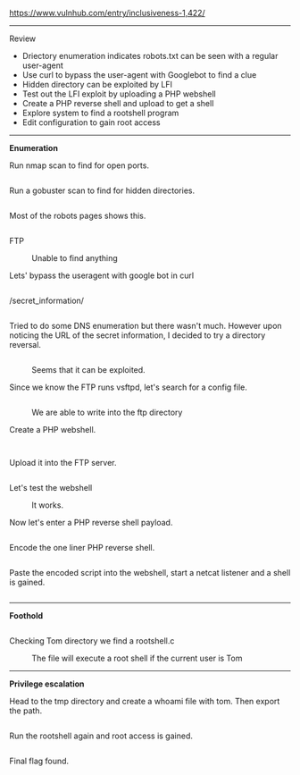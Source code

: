 <!-- wp:paragraph -->
<p><a href="https://www.vulnhub.com/entry/inclusiveness-1,422/" target="_blank" rel="noreferrer noopener">https://www.vulnhub.com/entry/inclusiveness-1,422/</a></p>
<!-- /wp:paragraph -->

<!-- wp:separator -->
<hr class="wp-block-separator has-alpha-channel-opacity"/>
<!-- /wp:separator -->

<!-- wp:paragraph {"align":"center","backgroundColor":"vivid-purple","fontSize":"small"} -->
<p class="has-text-align-center has-vivid-purple-background-color has-background has-small-font-size">Review</p>
<!-- /wp:paragraph -->

<!-- wp:list -->
<ul><!-- wp:list-item -->
<li>Driectory enumeration indicates robots.txt can be seen with a regular user-agent</li>
<!-- /wp:list-item -->

<!-- wp:list-item -->
<li>Use curl to bypass the user-agent with Googlebot to find a clue</li>
<!-- /wp:list-item -->

<!-- wp:list-item -->
<li>Hidden directory can be exploited by LFI</li>
<!-- /wp:list-item -->

<!-- wp:list-item -->
<li>Test out the LFI exploit by uploading a PHP webshell</li>
<!-- /wp:list-item -->

<!-- wp:list-item -->
<li>Create a PHP reverse shell and upload to get a shell</li>
<!-- /wp:list-item -->

<!-- wp:list-item -->
<li>Explore system to find a rootshell program</li>
<!-- /wp:list-item -->

<!-- wp:list-item -->
<li>Edit configuration to gain root access</li>
<!-- /wp:list-item --></ul>
<!-- /wp:list -->

<!-- wp:separator -->
<hr class="wp-block-separator has-alpha-channel-opacity"/>
<!-- /wp:separator -->

<!-- wp:paragraph {"align":"center","backgroundColor":"luminous-vivid-amber","fontSize":"small"} -->
<p class="has-text-align-center has-luminous-vivid-amber-background-color has-background has-small-font-size"><strong>Enumeration</strong></p>
<!-- /wp:paragraph -->

<!-- wp:paragraph -->
<p>Run nmap scan to find for open ports.</p>
<!-- /wp:paragraph -->

<!-- wp:image {"id":4859,"sizeSlug":"large","linkDestination":"none"} -->
<figure class="wp-block-image size-large"><img src="https://persecure.files.wordpress.com/2022/09/image-382.png?w=834" alt="" class="wp-image-4859"/></figure>
<!-- /wp:image -->

<!-- wp:paragraph -->
<p>Run a gobuster scan to find for hidden directories. </p>
<!-- /wp:paragraph -->

<!-- wp:image {"id":4861,"sizeSlug":"large","linkDestination":"none"} -->
<figure class="wp-block-image size-large"><img src="https://persecure.files.wordpress.com/2022/09/image-384.png?w=1024" alt="" class="wp-image-4861"/></figure>
<!-- /wp:image -->

<!-- wp:paragraph -->
<p>Most of the robots pages shows this.</p>
<!-- /wp:paragraph -->

<!-- wp:image {"id":4860,"sizeSlug":"large","linkDestination":"none"} -->
<figure class="wp-block-image size-large"><img src="https://persecure.files.wordpress.com/2022/09/image-383.png?w=699" alt="" class="wp-image-4860"/></figure>
<!-- /wp:image -->

<!-- wp:paragraph -->
<p>FTP</p>
<!-- /wp:paragraph -->

<!-- wp:image {"id":4863,"sizeSlug":"large","linkDestination":"none"} -->
<figure class="wp-block-image size-large"><img src="https://persecure.files.wordpress.com/2022/09/image-385.png?w=757" alt="" class="wp-image-4863"/><figcaption class="wp-element-caption">Unable to find anything</figcaption></figure>
<!-- /wp:image -->

<!-- wp:paragraph -->
<p>Lets' bypass the useragent with google bot in curl</p>
<!-- /wp:paragraph -->

<!-- wp:image {"id":4867,"sizeSlug":"large","linkDestination":"none"} -->
<figure class="wp-block-image size-large"><img src="https://persecure.files.wordpress.com/2022/09/image-387.png?w=1024" alt="" class="wp-image-4867"/></figure>
<!-- /wp:image -->

<!-- wp:paragraph -->
<p>/secret_information/</p>
<!-- /wp:paragraph -->

<!-- wp:image {"id":4868,"sizeSlug":"large","linkDestination":"none"} -->
<figure class="wp-block-image size-large"><img src="https://persecure.files.wordpress.com/2022/09/image-388.png?w=1024" alt="" class="wp-image-4868"/></figure>
<!-- /wp:image -->

<!-- wp:paragraph -->
<p>Tried to do some DNS enumeration but there wasn't much. However upon noticing the URL of the secret information, I decided to try a directory reversal.</p>
<!-- /wp:paragraph -->

<!-- wp:image {"id":4960,"sizeSlug":"large","linkDestination":"none"} -->
<figure class="wp-block-image size-large"><img src="https://persecure.files.wordpress.com/2022/09/image-396.png?w=765" alt="" class="wp-image-4960"/></figure>
<!-- /wp:image -->

<!-- wp:image {"id":4959,"sizeSlug":"large","linkDestination":"none"} -->
<figure class="wp-block-image size-large"><img src="https://persecure.files.wordpress.com/2022/09/image-395.png?w=937" alt="" class="wp-image-4959"/><figcaption class="wp-element-caption">Seems that it can be exploited.</figcaption></figure>
<!-- /wp:image -->

<!-- wp:paragraph -->
<p>Since we know the FTP runs vsftpd, let's search for a config file.</p>
<!-- /wp:paragraph -->

<!-- wp:image {"id":4962,"sizeSlug":"large","linkDestination":"none"} -->
<figure class="wp-block-image size-large"><img src="https://persecure.files.wordpress.com/2022/09/image-397.png?w=931" alt="" class="wp-image-4962"/></figure>
<!-- /wp:image -->

<!-- wp:image {"id":4963,"sizeSlug":"large","linkDestination":"none"} -->
<figure class="wp-block-image size-large"><img src="https://persecure.files.wordpress.com/2022/09/image-398.png?w=634" alt="" class="wp-image-4963"/><figcaption class="wp-element-caption">We are able to write into the ftp directory</figcaption></figure>
<!-- /wp:image -->

<!-- wp:paragraph -->
<p>Create a PHP webshell.</p>
<!-- /wp:paragraph -->

<!-- wp:image {"id":4968,"sizeSlug":"large","linkDestination":"none"} -->
<figure class="wp-block-image size-large"><img src="https://persecure.files.wordpress.com/2022/09/image-402.png?w=710" alt="" class="wp-image-4968"/></figure>
<!-- /wp:image -->

<!-- wp:image {"id":4966,"sizeSlug":"large","linkDestination":"none"} -->
<figure class="wp-block-image size-large"><img src="https://persecure.files.wordpress.com/2022/09/image-400.png?w=354" alt="" class="wp-image-4966"/></figure>
<!-- /wp:image -->

<!-- wp:paragraph -->
<p>Upload it into the FTP server.</p>
<!-- /wp:paragraph -->

<!-- wp:image {"id":4967,"sizeSlug":"large","linkDestination":"none"} -->
<figure class="wp-block-image size-large"><img src="https://persecure.files.wordpress.com/2022/09/image-401.png?w=759" alt="" class="wp-image-4967"/></figure>
<!-- /wp:image -->

<!-- wp:paragraph -->
<p>Let's test the webshell</p>
<!-- /wp:paragraph -->

<!-- wp:image {"id":4971,"sizeSlug":"large","linkDestination":"none"} -->
<figure class="wp-block-image size-large"><img src="https://persecure.files.wordpress.com/2022/09/image-404.png?w=915" alt="" class="wp-image-4971"/><figcaption class="wp-element-caption">It works.</figcaption></figure>
<!-- /wp:image -->

<!-- wp:paragraph -->
<p>Now let's enter a PHP reverse shell payload.</p>
<!-- /wp:paragraph -->

<!-- wp:image {"id":4973,"sizeSlug":"large","linkDestination":"none"} -->
<figure class="wp-block-image size-large"><img src="https://persecure.files.wordpress.com/2022/09/image-405.png?w=708" alt="" class="wp-image-4973"/></figure>
<!-- /wp:image -->

<!-- wp:paragraph -->
<p>Encode the one liner PHP reverse shell.</p>
<!-- /wp:paragraph -->

<!-- wp:image {"id":4974,"sizeSlug":"large","linkDestination":"none"} -->
<figure class="wp-block-image size-large"><img src="https://persecure.files.wordpress.com/2022/09/image-406.png?w=982" alt="" class="wp-image-4974"/></figure>
<!-- /wp:image -->

<!-- wp:paragraph -->
<p>Paste the encoded script into the webshell, start a netcat listener and a shell is gained.</p>
<!-- /wp:paragraph -->

<!-- wp:image {"id":4976,"sizeSlug":"large","linkDestination":"none"} -->
<figure class="wp-block-image size-large"><img src="https://persecure.files.wordpress.com/2022/09/image-407.png?w=1024" alt="" class="wp-image-4976"/></figure>
<!-- /wp:image -->

<!-- wp:separator -->
<hr class="wp-block-separator has-alpha-channel-opacity"/>
<!-- /wp:separator -->

<!-- wp:paragraph {"align":"center","backgroundColor":"vivid-cyan-blue","fontSize":"small"} -->
<p class="has-text-align-center has-vivid-cyan-blue-background-color has-background has-small-font-size"><strong>Foothold</strong></p>
<!-- /wp:paragraph -->

<!-- wp:image {"id":4978,"sizeSlug":"large","linkDestination":"none"} -->
<figure class="wp-block-image size-large"><img src="https://persecure.files.wordpress.com/2022/09/image-408.png?w=811" alt="" class="wp-image-4978"/></figure>
<!-- /wp:image -->

<!-- wp:paragraph -->
<p>Checking Tom directory we find a rootshell.c </p>
<!-- /wp:paragraph -->

<!-- wp:image {"id":4979,"sizeSlug":"large","linkDestination":"none"} -->
<figure class="wp-block-image size-large"><img src="https://persecure.files.wordpress.com/2022/09/image-409.png?w=671" alt="" class="wp-image-4979"/><figcaption class="wp-element-caption">The file will execute a root shell if the current user is Tom</figcaption></figure>
<!-- /wp:image -->

<!-- wp:separator -->
<hr class="wp-block-separator has-alpha-channel-opacity"/>
<!-- /wp:separator -->

<!-- wp:paragraph {"align":"center","backgroundColor":"black","textColor":"white","fontSize":"small"} -->
<p class="has-text-align-center has-white-color has-black-background-color has-text-color has-background has-small-font-size"><strong>Privilege escalation</strong></p>
<!-- /wp:paragraph -->

<!-- wp:paragraph -->
<p>Head to the tmp directory and create a whoami file with tom. Then export the path.</p>
<!-- /wp:paragraph -->

<!-- wp:image {"id":4981,"sizeSlug":"large","linkDestination":"none"} -->
<figure class="wp-block-image size-large"><img src="https://persecure.files.wordpress.com/2022/09/image-410.png?w=832" alt="" class="wp-image-4981"/></figure>
<!-- /wp:image -->

<!-- wp:paragraph -->
<p>Run the rootshell again and root access is gained.</p>
<!-- /wp:paragraph -->

<!-- wp:image {"id":4982,"sizeSlug":"large","linkDestination":"none"} -->
<figure class="wp-block-image size-large"><img src="https://persecure.files.wordpress.com/2022/09/image-411.png?w=407" alt="" class="wp-image-4982"/></figure>
<!-- /wp:image -->

<!-- wp:paragraph -->
<p>Final flag found.</p>
<!-- /wp:paragraph -->

<!-- wp:image {"id":4984,"sizeSlug":"large","linkDestination":"none"} -->
<figure class="wp-block-image size-large"><img src="https://persecure.files.wordpress.com/2022/09/image-412.png?w=720" alt="" class="wp-image-4984"/></figure>
<!-- /wp:image -->
